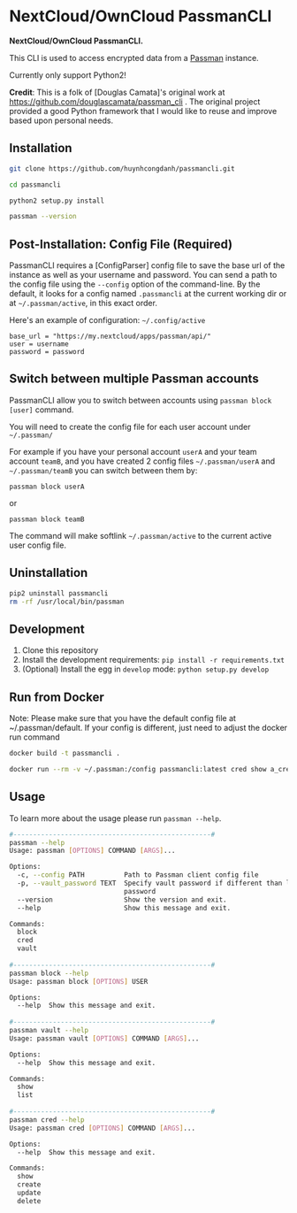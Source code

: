 # NextCloud/OwnCloud PassmanCLI

**NextCloud/OwnCloud PassmanCLI.**

This CLI is used to access encrypted data from a [Passman](https://github.com/nextcloud/passman) instance.

Currently only support Python2!

**Credit**: This is a folk of [Douglas Camata]'s original work at https://github.com/douglascamata/passman_cli . The original project provided a good Python framework that I would like to reuse and improve based upon personal needs. 

## Installation
```bash
git clone https://github.com/huynhcongdanh/passmancli.git

cd passmancli

python2 setup.py install

passman --version
```

## Post-Installation: Config File (Required)

PassmanCLI requires a [ConfigParser] config file to save the base url of the instance as well as your username and password. You can send a path to the config file using the `--config` option of the command-line. 
By the default, it looks for a config named `.passmancli` at the current working dir or at `~/.passman/active`, in this exact order.

Here's an example of configuration: `~/.config/active`

```ConfigParser
base_url = "https://my.nextcloud/apps/passman/api/"
user = username
password = password
```

## Switch between multiple Passman accounts

PassmanCLI allow you to switch between accounts using `passman block [user]` command.

You will need to create the config file for each user account under `~/.passman/`

For example if you have your personal account `userA` and your team account `teamB`, and you have created 2 config files `~/.passman/userA` and `~/.passman/teamB` you can switch between them by:

`passman block userA`

or

`passman block teamB`

The command will make softlink `~/.passman/active` to the current active user config file.

## Uninstallation

```bash
pip2 uninstall passmancli
rm -rf /usr/local/bin/passman
```

## Development

1. Clone this repository
2. Install the development requirements: `pip install -r requirements.txt`
3. (Optional) Install the egg in `develop` mode: `python setup.py develop`

## Run from Docker
Note: Please make sure that you have the default config file at ~/.passman/default. If your config is 
different, just need to adjust the docker run command
```bash
docker build -t passmancli .

docker run --rm -v ~/.passman:/config passmancli:latest cred show a_credential -v a_vault

```


## Usage

To learn more about the usage please run `passman --help`.
```bash
#--------------------------------------------------#  
passman --help
Usage: passman [OPTIONS] COMMAND [ARGS]...

Options:
  -c, --config PATH          Path to Passman client config file
  -p, --vault_password TEXT  Specify vault password if different than login
                             password
  --version                  Show the version and exit.
  --help                     Show this message and exit.

Commands:
  block
  cred
  vault
  
#--------------------------------------------------#  
passman block --help
Usage: passman block [OPTIONS] USER

Options:
  --help  Show this message and exit.
  
#--------------------------------------------------#  
passman vault --help
Usage: passman vault [OPTIONS] COMMAND [ARGS]...

Options:
  --help  Show this message and exit.

Commands:
  show
  list
 
#--------------------------------------------------#  
passman cred --help
Usage: passman cred [OPTIONS] COMMAND [ARGS]...

Options:
  --help  Show this message and exit.

Commands:
  show
  create
  update
  delete
  
```